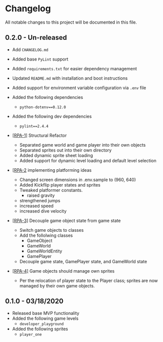 # Changelog

All notable changes to this project will be documented in this file.

## 0.2.0 - Un-released

-   Add `CHANGELOG.md`
-   Added base `PyLint` support
-   Added `requirements.txt` for easier dependency management
-   Updated `README.md` with installation and boot instructions
-   Added support for environment variable configuration via `.env` file
-   Added the following dependencies
    -   `python-dotenv==0.12.0`
-   Added the following dev dependencies
    -   `pylint==2.4.4`

-   [[RPA-1]](https://github.com/doctorMcbob/RedPantsOrDieTrying/issues/3) Structural Refactor
    -   Separated game world and game player into their own objects
    -   Separated sprites out into their own directory
    -   Added dynamic sprite sheet loading
    -   Added support for dynamic level loading and default level selection

-   [[RPA-2](https://github.com/doctorMcbob/RedPantsOrDieTrying/issues/10) implementing platforming ideas
    -   Changed screen dimensions in .env.sample to (960, 640)
    -   Added Kickflip player states and sprites
    -   Tweaked platformer constants.
        -   raised gravity
	-   strengthened jumps
	-   increased speed
	-   increased dive velocity

-   [[RPA-3]](https://github.com/doctorMcbob/RedPantsOrDieTrying/issues/4) Decouple game object state from game state
    -   Switch game objects to classes
    -   Add the follolwing classes
        -   GameObject
        -   GameWorld
        -   GameWorldEntity
        -   GamePlayer
    -   Decouple game state, GamePlayer state, and GameWorld state

-   [[RPA-4]](https://github.com/doctorMcbob/RedPantsOrDieTrying/issues/5) Game objects should manage own sprites
    -   Per the relocation of player state to the Player class; sprites are now managed by their own game objects.


## 0.1.0 - 03/18/2020

-   Released base MVP functionality
-   Added the following game levels
    -   `developer_playground`
-   Added the following sprites
    -   `player_one`
